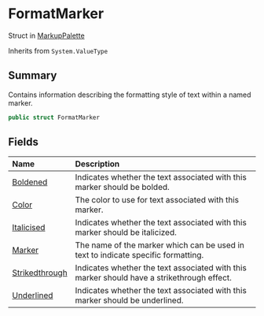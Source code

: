 # FormatMarker

Struct in [MarkupPalette](/docs/api/csharp/yarn.unity.markuppalette.md)

Inherits from `System.ValueType`

## Summary


Contains information describing the formatting style of text within
a named marker.


```csharp
public struct FormatMarker
```

## Fields

|Name|Description|
|:---|:---|
|[Boldened](/docs/api/csharp/yarn.unity.markuppalette.formatmarker.boldened.md)|Indicates whether the text associated with this marker should be bolded.|
|[Color](/docs/api/csharp/yarn.unity.markuppalette.formatmarker.color.md)|The color to use for text associated with this marker.|
|[Italicised](/docs/api/csharp/yarn.unity.markuppalette.formatmarker.italicised.md)|Indicates whether the text associated with this marker should be italicized.|
|[Marker](/docs/api/csharp/yarn.unity.markuppalette.formatmarker.marker.md)|The name of the marker which can be used in text to indicate specific formatting.|
|[Strikedthrough](/docs/api/csharp/yarn.unity.markuppalette.formatmarker.strikedthrough.md)|Indicates whether the text associated with this marker should have a strikethrough effect.|
|[Underlined](/docs/api/csharp/yarn.unity.markuppalette.formatmarker.underlined.md)|Indicates whether the text associated with this marker should be underlined.|

